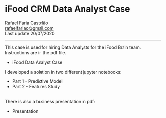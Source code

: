 # iFood CRM Data Analyst Case

Rafael Faria Castelão <br>
rafaelfariac@gmail.com <br>
Last update 20/07/2020

---

This case is used for hiring Data Analysts for the iFood Brain team. Instructions are in the pdf file. <br>
<ul>
<li>iFood Data Analyst Case</li>
</ul>

I developed a solution in two different jupyter notebooks:
- Part 1 - Predictive Model
- Part 2 - Features Study

<br>
There is also a business presentation in pdf: <br>
<ul>
<li>Presentation</li>
</ul>
